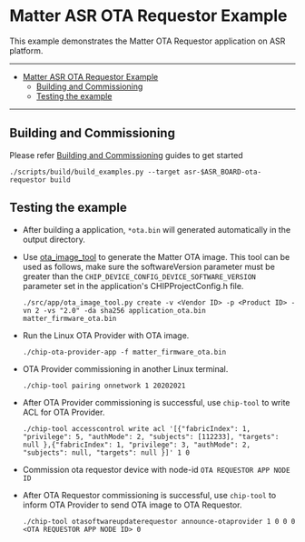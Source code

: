 # Matter ASR OTA Requestor Example

This example demonstrates the Matter OTA Requestor application on ASR platform.

---

-   [Matter ASR OTA Requestor Example](#matter-asr-ota-requestor-example)
    -   [Building and Commissioning](#building-and-commissioning)
    -   [Testing the example](#testing-the-example)

---

## Building and Commissioning

Please refer
[Building and Commissioning](../../../docs/guides/asr_getting_started_guide.md#building-the-example-application)
guides to get started

```
./scripts/build/build_examples.py --target asr-$ASR_BOARD-ota-requestor build
```

## Testing the example

-   After building a application, `*ota.bin` will generated automatically in the
    output directory.

-   Use
    [ota_image_tool](https://github.com/project-chip/connectedhomeip/blob/master/src/app/ota_image_tool.py)
    to generate the Matter OTA image. This tool can be used as follows, make
    sure the softwareVersion parameter must be greater than the
    `CHIP_DEVICE_CONFIG_DEVICE_SOFTWARE_VERSION` parameter set in the
    application's CHIPProjectConfig.h file.

    ```
    ./src/app/ota_image_tool.py create -v <Vendor ID> -p <Product ID> -vn 2 -vs "2.0" -da sha256 application_ota.bin matter_firmware_ota.bin
    ```

-   Run the Linux OTA Provider with OTA image.
    ```
    ./chip-ota-provider-app -f matter_firmware_ota.bin
    ```
-   OTA Provider commissioning in another Linux terminal.
    ```
    ./chip-tool pairing onnetwork 1 20202021
    ```
-   After OTA Provider commissioning is successful, use `chip-tool` to write ACL
    for OTA Provider.
    ```
    ./chip-tool accesscontrol write acl '[{"fabricIndex": 1, "privilege": 5, "authMode": 2, "subjects": [112233], "targets": null },{"fabricIndex": 1, "privilege": 3, "authMode": 2, "subjects": null, "targets": null }]' 1 0
    ```
-   Commission ota requestor device with node-id `OTA REQUESTOR APP NODE ID`
-   After OTA Requestor commissioning is successful, use `chip-tool` to inform
    OTA Provider to send OTA image to OTA Requestor.
    ```
    ./chip-tool otasoftwareupdaterequestor announce-otaprovider 1 0 0 0 <OTA REQUESTOR APP NODE ID> 0
    ```
